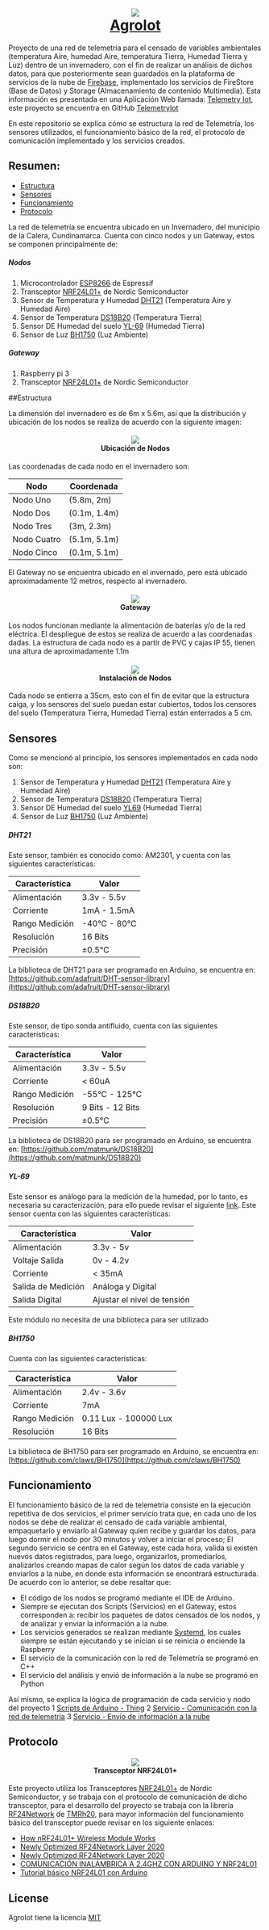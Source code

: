 <h1 align="center">
  <img src="logo.png"/><br/>
  <a href="https://telemetry-iot.herokuapp.com/">AgroIot</a>
</h1>


Proyecto de una red de telemetría para el censado de variables ambientales (temperatura Aire, humedad Aire, temperatura Tierra, Humedad Tierra y Luz) dentro de un invernadero, con el fin de realizar un análisis de dichos datos, para que posteriormente sean guardados en la plataforma de servicios de la nube de [Firebase](https://firebase.google.com/), implementado los servicios de FireStore (Base de Datos) y Storage (Almacenamiento de contenido Multimedia). Esta información es presentada en una Aplicación Web llamada: [Telemetry Iot](https://telemetry-iot.herokuapp.com), este proyecto se encuentra en GitHub [TelemetryIot](https://github.com/potier97/TelemetryIot)

En este repositorio se explica cómo se estructura la red de Telemetría, los sensores utilizados, el funcionamiento básico de la red, el protocolo de comunicación implementado y los servicios creados.
 

## Resumen: 
  - [Estructura](https://github.com/potier97/AgroIot#estructura)
  - [Sensores](https://github.com/potier97/AgroIot#sensores)
  - [Funcionamiento](https://github.com/potier97/AgroIot#funcionamiento)
  - [Protocolo](https://github.com/potier97/AgroIot#protocolo)


La red de telemetría se encuentra ubicado en un Invernadero, del municipio de la Calera, Cundinamarca. Cuenta  con cinco nodos y un Gateway, estos se componen principalmente de:

##### Nodos
1. Microcontrolador [ESP8266](https://www.espressif.com/en/products/socs/esp8266) de Espressif
2. Transceptor [NRF24L01+](https://www.sparkfun.com/datasheets/Components/SMD/nRF24L01Pluss_Preliminary_Product_Specification_v1_0.pdf) de Nordic Semiconductor
3. Sensor de Temperatura y Humedad [DHT21](https://mikroshop.ch/pdf/DHT21.pdf)  (Temperatura Aire y Humedad Aire)
4. Sensor de Temperatura [DS18B20](https://datasheets.maximintegrated.com/en/ds/DS18B20.pdf)  (Temperatura Tierra)
5. Sensor DE Humedad del suelo [YL-69](https://saber.patagoniatec.com/2014/11/sensor-de-humedad-de-suelo-tierra-soil-moisture-arduino-yl-69-ptec/)   (Humedad Tierra)
6. Sensor de Luz [BH1750](https://www.mouser.com/datasheet/2/348/bh1750fvi-e-186247.pdf)  (Luz Ambiente)

##### Gateway
1. Raspberry pi 3
2. Transceptor [NRF24L01+](https://www.sparkfun.com/datasheets/Components/SMD/nRF24L01Pluss_Preliminary_Product_Specification_v1_0.pdf) de Nordic Semiconductor
 

##Estructura

La dimensión del invernadero es de 6m x 5.6m, así que la distribución y ubicación de los nodos se realiza de acuerdo con la siguiente imagen:

<h4 align="center">
  <img src="ubicacion.png"/><br/>
  <a >Ubicación de Nodos</a>
</h4>

Las coordenadas de cada nodo en el invernadero son:

| Nodo | Coordenada |
| ------ | ------ |
| Nodo Uno | (5.8m, 2m) |
| Nodo Dos | (0.1m, 1.4m) |
| Nodo Tres | (3m, 2.3m) |
| Nodo Cuatro | (5.1m, 5.1m) |
| Nodo Cinco | (0.1m, 5.1m) | 

El Gateway no se encuentra ubicado en el invernado, pero está ubicado aproximadamente 12 metros, respecto al invernadero.

<h4 align="center">
  <img src="Gateway.png"/><br/>
  <a >Gateway</a>
</h4>

Los nodos funcionan mediante la alimentación de baterías y/o de la red eléctrica. El despliegue de estos se realiza de acuerdo a las coordenadas dadas. La estructura de cada nodo es a partir de PVC y cajas IP 55, tienen una altura de aproximadamente 1.1m 

<h4 align="center">
  <img src="nodo.png"/><br/>
  <a >Instalación de Nodos</a>
</h4>

Cada nodo se entierra a 35cm, esto con el fin de evitar que la estructura caiga, y los sensores del suelo puedan estar cubiertos, todos los censores del suelo (Temperatura Tierra, Humedad Tierra) están enterrados a 5 cm.


## Sensores
Como se mencionó al principio, los sensores implementados en cada nodo son:  
 
1. Sensor de Temperatura y Humedad [DHT21](https://mikroshop.ch/pdf/DHT21.pdf)  (Temperatura Aire y Humedad Aire)
2. Sensor de Temperatura [DS18B20](https://datasheets.maximintegrated.com/en/ds/DS18B20.pdf)  (Temperatura Tierra)
3. Sensor DE Humedad del suelo [YL69](https://saber.patagoniatec.com/2014/11/sensor-de-humedad-de-suelo-tierra-soil-moisture-arduino-yl-69-ptec/)   (Humedad Tierra)
4. Sensor de Luz [BH1750](https://www.mouser.com/datasheet/2/348/bh1750fvi-e-186247.pdf)  (Luz Ambiente)

##### DHT21
Este sensor, también es conocido como: AM2301, y cuenta con las siguientes características:

| Característica | Valor |
| ------ | ------ |
| Alimentación | 3.3v - 5.5v |
| Corriente | 1mA - 1.5mA |
| Rango Medición | -40°C - 80°C |
| Resolución | 16 Bits |
| Precisión | ±0.5°C | 

La biblioteca de DHT21 para ser programado en Arduino, se encuentra en:  [https://github.com/adafruit/DHT-sensor-library](https://github.com/adafruit/DHT-sensor-library)



##### DS18B20
Este sensor, de tipo sonda antifluido, cuenta con las siguientes características:

| Característica | Valor |
| ------ | ------ |
| Alimentación | 3.3v - 5.5v |
| Corriente | < 60uA |
| Rango Medición | -55°C - 125°C |
| Resolución | 9 Bits - 12 Bits |
| Precisión | ±0.5°C | 


La biblioteca de DS18B20 para ser programado en Arduino, se encuentra en: [https://github.com/matmunk/DS18B20](https://github.com/matmunk/DS18B20)

##### YL-69
Este sensor es análogo para la medición de la humedad, por lo tanto, es necesaria su caracterización, para ello puede revisar el siguiente [link](https://www.youtube.com/watch?v=iWV42viyLtQ&ab_channel=Electgpl). Este sensor cuenta con las siguientes características:

| Característica | Valor |
| ------ | ------ |
| Alimentación | 3.3v - 5v |
| Voltaje Salida | 0v - 4.2v |
| Corriente | < 35mA |
| Salida de Medición | Análoga  y Digital| 
| Salida Digital | Ajustar el nivel de tensión  | 
 
Este módulo no necesita de una biblioteca para ser utilizado

##### BH1750
Cuenta con las siguientes características:

| Característica | Valor |
| ------ | ------ |
| Alimentación | 2.4v - 3.6v |
| Corriente | 7mA |
| Rango Medición | 0.11 Lux - 100000 Lux |
| Resolución | 16 Bits |

La biblioteca de BH1750 para ser programado en Arduino, se encuentra en: [https://github.com/claws/BH1750](https://github.com/claws/BH1750)


## Funcionamiento

El funcionamiento básico de la red de telemetría consiste en la ejecución repetitiva de dos servicios, el primer servicio trata que, en cada uno de los nodos se debe de realizar el censado de cada variable ambiental, empaquetarlo  y enviarlo al Gateway quien recibe y guardar los datos, para luego dormir el nodo por 30 minutos y volver a iniciar el proceso; El segundo servicio se centra en el Gateway, este cada hora, valida si existen nuevos datos registrados, para  luego, organizarlos, promediarlos, analizarlos creando mapas de calor según los datos de cada variable y enviarlos a la nube, en donde esta información se encontrará estructurada. De acuerdo con lo anterior, se debe resaltar que:

- El código de los nodos se programó mediante el IDE de Arduino.
- Siempre se ejecutan dos Scripts (Servicios) en el Gateway, estos corresponden a: recibir los paquetes de datos censados de los nodos, y de analizar y enviar la información a la nube.
- Los servicios generados se realizan mediante [Systemd](https://www.raspberrypi.org/documentation/linux/usage/systemd.md), los cuales siempre se están ejecutando y se inician si se reinicia o enciende la Raspberry
- El servicio de la comunicación con la red de Telemetría se programó en C++
- El servicio del análisis y envió de información a la nube se programó en Python


Así mismo, se explica la lógica de programación de cada servicio y nodo del proyecto
1  [Scripts de Arduino - Thing](https://github.com/potier97/AgroIot/tree/master/arduino)
2  [Servicio - Comunicación con la red de telemetría](https://github.com/potier97/AgroIot/tree/master/rf24)
3  [Servicio - Envío de información a la nube](https://github.com/potier97/AgroIot/tree/master/service)
 

## Protocolo

<h4 align="center">
  <img src="rf24.jpg"/><br/>
  <a>Transceptor NRF24L01+</a>
</h4>

 Este proyecto utiliza los Transceptores  [NRF24L01+](https://www.sparkfun.com/datasheets/Components/SMD/nRF24L01Pluss_Preliminary_Product_Specification_v1_0.pdf) de Nordic Semiconductor, y se trabaja con el protocolo de comunicación de dicho transceptor, para el desarrollo del proyecto se trabaja con la librería [RF24Network](https://github.com/nRF24/RF24Network) de  [TMRh20](https://github.com/TMRh20), para mayor información del funcionamiento básico del transceptor puede revisar en los siguiente enlaces:
 
  - [How nRF24L01+ Wireless Module Works](https://lastminuteengineers.com/nrf24l01-arduino-wireless-communication/)
  - [Newly Optimized RF24Network Layer 2020](http://tmrh20.github.io/RF24Network/)
  - [Newly Optimized RF24Network Layer 2020](https://howtomechatronics.com/tutorials/arduino/how-to-build-an-arduino-wireless-network-with-multiple-nrf24l01-modules/)
  - [COMUNICACIÓN INALÁMBRICA A 2.4GHZ CON ARDUINO Y NRF24L01](https://www.luisllamas.es/comunicacion-inalambrica-a-2-4ghz-con-arduino-y-nrf24l01/)
  - [Tutorial básico NRF24L01 con  Arduino](https://naylampmechatronics.com/blog/16_Tutorial-b%C3%A1sico-NRF24L01-con-Arduino.html)


License
----
AgroIot tiene la licencia [MIT](https://github.com/potier97/AgroIot/license)

